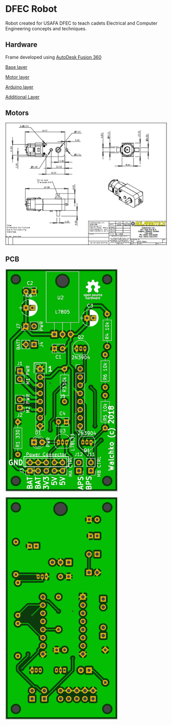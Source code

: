 # DFEC Robot

Robot created for USAFA DFEC to teach cadets Electrical and Computer Engineering concepts and techniques.

## Hardware

Frame developed using [AutoDesk Fusion 360](https://www.autodesk.com/products/fusion-360/overview)

[Base layer](3D_Printing/stl/BaseLayer.stl)

[Motor layer](3D_Printing/stl/MotorLayer.stl)

[Arduino layer](3D_Printing/stl/ArduinoLayer.stl)

[Additional Layer](3D_Printing/stl/Layer.stl)

## Motors

![](pics/motor-1.png)

## PCB

![](pcb/pics/top.png)

![](pcb/pics/bottom.png)
